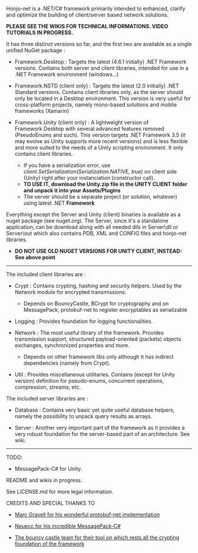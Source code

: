 Honjo-net is a .NET/C# framework primarily intended to enhanced, clarify and optimize the building of client/server based network solutions.

**PLEASE SEE THE WIKIS FOR TECHNICAL INFORMATIONS. VIDEO TUTORIALS IN PROGRESS.**


It has three distinct versions so far, and the first two are available as a single unified NuGet package :

- Framework.Desktop : Targets the latest (4.6.1 initially) .NET Framework versions. 
Contains both server and client libraries, intended for use in a .NET Framework environment (windows...)
		
- Framework.NSTD (client only) : Targets the latest (2.0 initially) .NET Standard versions. 
Contains client libraries only, as the server should only be located in a Desktop environment.
This version is very useful for cross-platform projects, namely mono-based solutions and mobile frameworks  (Xamarin)
		
- Framework.Unity (client only) : A lightweight version of Framework.Desktop with several advanced features removed (PseudoEnums and such).
This version targets .NET Framework 3.5 (it may evolve as Unity supports more recent versions) and is less flexible and more suited to the needs of a Unity scripting environment. It only contains client libraries.
	- If you have a serialization error, use _client.SetSerialization(Serialization.NATIVE, true)_ on client side (Unity) right after your instanciation (constructor call).
  - **TO USE IT, download the Unity.zip file in the UNITY CLIENT folder and unpack it into your Assets/Plugins**
  - The server should be a separate project (or solution, whatever) using latest .NET **Framework**


Everything except the Server and Unity (client) binaries is available as a nuget package (see nuget.org). The Server, since it's a standalone application, can be download along with all needed dlls in Server\dll or Server\out which also contains PDB, XML and CONFIG files and honjo-net libraries.
- **DO NOT USE OLD NUGET VERSIONS FOR UNITY CLIENT, INSTEAD: See above point**

***
				
The included client libraries are :

- Crypt : Contains crypting, hashing and security helpers. Used by the Network module for encrypted transmissions.
    - Depends on BouncyCastle, BCrypt for cryptography and on MessagePack, protobuf-net to register encryptables as serializable
	
- Logging : Provides foundation for logging functionalities.
	
- Network : The most useful library of the framework. Provides transmission support, structured payload-oriented (packets) objects exchanges, synchronized properties and more.
    - Depends on other framework libs only although it has indirect dependencies (namely from Crypt).
	
- Util : Provides miscellaneous utilitaries. Contains (except for Unity version) definition for pseudo-enums, concurrent operations, compression, streams, etc.
	
	
The included server libraries are :

- Database : Contains very basic yet quite useful database helpers, namely the possibility to unpack query results as arrays.
	
- Server : Another very important part of the framework as it provides a very robust foundation for the server-based part of an architecture. See wiki.

***


TODO:
- MessagePack-C# for Unity.



README and wikis in progress.


See LICENSE.md for more legal information.



CREDITS AND SPECIAL THANKS TO

- [Marc Gravell for his wonderful protobuf-net implementation](https://github.com/mgravell/protobuf-net)

- [Neuecc for his incredible MessagePack-C#](https://github.com/neuecc/MessagePack-CSharp)

- [The bouncy castle team for their tool on which rests all the crypting foundation of the framework](https://www.bouncycastle.org/fr/)
